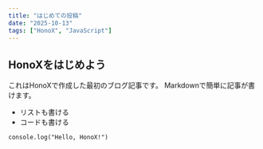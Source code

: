```yaml
---
title: "はじめての投稿"
date: "2025-10-13"
tags: ["HonoX", "JavaScript"]
---
```


## HonoXをはじめよう

これはHonoXで作成した最初のブログ記事です。
Markdownで簡単に記事が書けます。

- リストも書ける
- コードも書ける

`console.log("Hello, HonoX!")`